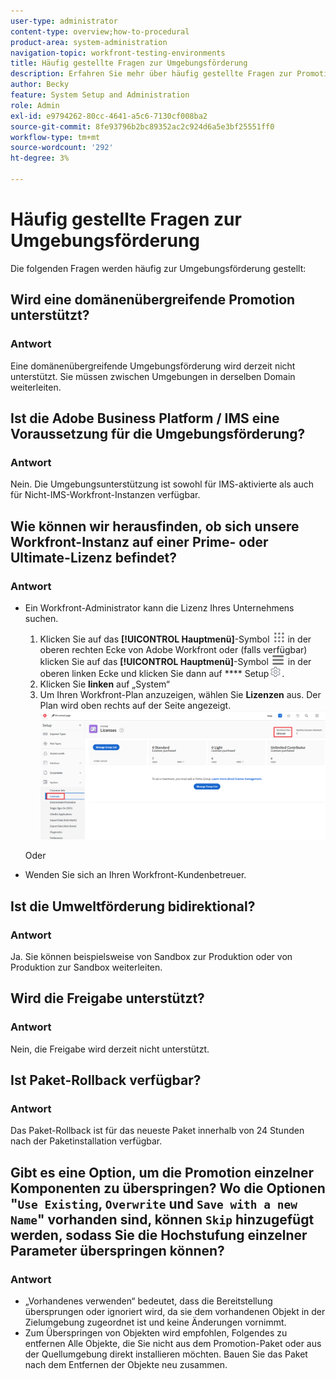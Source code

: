 ```yaml
---
user-type: administrator
content-type: overview;how-to-procedural
product-area: system-administration
navigation-topic: workfront-testing-environments
title: Häufig gestellte Fragen zur Umgebungsförderung
description: Erfahren Sie mehr über häufig gestellte Fragen zur Promotion von Workfront-Umgebungen.
author: Becky
feature: System Setup and Administration
role: Admin
exl-id: e9794262-80cc-4641-a5c6-7130cf008ba2
source-git-commit: 8fe93796b2bc89352ac2c924d6a5e3bf25551ff0
workflow-type: tm+mt
source-wordcount: '292'
ht-degree: 3%

---
```


# Häufig gestellte Fragen zur Umgebungsförderung

Die folgenden Fragen werden häufig zur Umgebungsförderung gestellt:

## Wird eine domänenübergreifende Promotion unterstützt?

### Antwort

Eine domänenübergreifende Umgebungsförderung wird derzeit nicht unterstützt. Sie müssen zwischen Umgebungen in derselben Domain weiterleiten.

## Ist die Adobe Business Platform / IMS eine Voraussetzung für die Umgebungsförderung?

### Antwort

Nein. Die Umgebungsunterstützung ist sowohl für IMS-aktivierte als auch für Nicht-IMS-Workfront-Instanzen verfügbar.

## Wie können wir herausfinden, ob sich unsere Workfront-Instanz auf einer Prime- oder Ultimate-Lizenz befindet?

### Antwort

* Ein Workfront-Administrator kann die Lizenz Ihres Unternehmens suchen.

   1. Klicken Sie auf das **[!UICONTROL Hauptmenü]**-Symbol ![Hauptmenü](/help/_includes/assets/main-menu-icon.png) in der oberen rechten Ecke von Adobe Workfront oder (falls verfügbar) klicken Sie auf das **[!UICONTROL Hauptmenü]**-Symbol ![Hauptmenü](/help/_includes/assets/main-menu-icon-left-nav.png) in der oberen linken Ecke und klicken Sie dann auf **** Setup![Setup-Symbol](/help/_includes/assets/gear-icon-setup.png).
   1. Klicken Sie **linken** auf „System“
   1. Um Ihren Workfront-Plan anzuzeigen, wählen Sie **Lizenzen** aus.
Der Plan wird oben rechts auf der Seite angezeigt.
      ![](assets/locate-plan.png)

  Oder
* Wenden Sie sich an Ihren Workfront-Kundenbetreuer.

## Ist die Umweltförderung bidirektional?

### Antwort

Ja. Sie können beispielsweise von Sandbox zur Produktion oder von Produktion zur Sandbox weiterleiten.

## Wird die Freigabe unterstützt?

### Antwort

Nein, die Freigabe wird derzeit nicht unterstützt.

## Ist Paket-Rollback verfügbar?

### Antwort

Das Paket-Rollback ist für das neueste Paket innerhalb von 24 Stunden nach der Paketinstallation verfügbar.

## Gibt es eine Option, um die Promotion einzelner Komponenten zu überspringen? Wo die Optionen &quot;`Use Existing`, `Overwrite` und `Save with a new Name`&quot; vorhanden sind, können `Skip` hinzugefügt werden, sodass Sie die Hochstufung einzelner Parameter überspringen können?

### Antwort

* „Vorhandenes verwenden“ bedeutet, dass die Bereitstellung übersprungen oder ignoriert wird, da sie dem vorhandenen Objekt in der Zielumgebung zugeordnet ist und keine Änderungen vornimmt.
* Zum Überspringen von Objekten wird empfohlen, Folgendes zu entfernen
Alle Objekte, die Sie nicht aus dem Promotion-Paket oder aus der Quellumgebung direkt installieren möchten. Bauen Sie das Paket nach dem Entfernen der Objekte neu zusammen.
